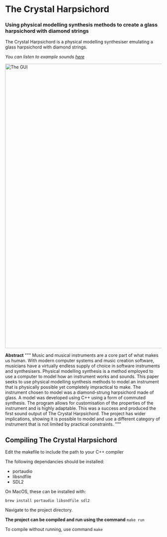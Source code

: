 # The Crystal Harpsichord
### Using physical modelling synthesis methods to create a glass harpsichord with diamond strings

The Crystal Harpsichord is a physical modelling synthesiser emulating a glass harpsichord with diamond strings. 

_You can listen to example sounds_ [_here_](Generated%20Wav%20Files/readme.md)

<img width="912" alt="The GUI" src="https://github.com/MahonHughes/TheCrystalHarpsichord/assets/34442699/5bf44602-d610-48a3-886d-732a29a39641">

**Abstract**
"""
Music and musical instruments are a core part of what makes us human. With modern computer systems and music creation software, musicians have a virtually endless supply of choice in software instruments and synthesisers. Physical modelling synthesis is a method employed to use a computer to model how an instrument works and sounds. This paper seeks to use physical modelling synthesis methods to model an instrument that is physically possible yet completely impractical to make. The instrument chosen to model was a diamond-strung harpsichord made of glass. A model was developed using C++ using a form of commuted synthesis. The program allows for customisation of the properties of the instrument and is highly adaptable. This was a success and produced the first sound output of The Crystal Harpsichord. The project has wider implications, showing it is possible to model and use a different category of instrument that is not limited by practical constraints.
"""

## Compiling The Crystal Harpsichord

Edit the makefile to include the path to your C++ compiler

The following dependancies should be installed:
 - portaudio
 - libsndfile
 - SDL2

On MacOS, these can be installed with:
```
brew install portaudio libsndfile sdl2
```

Navigate to the project directory.

**The project can be compiled and run using the command** `make run`

To compile without running, use command `make`

